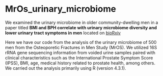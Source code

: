 # MrOs_urinary_microbiome
We examined the urinary microbiome in older community-dwelling men in a paper titled **BMI and BPH correlate with urinary microbiome diversity and lower urinary tract symptoms in men** located on [bioRxiv](https://www.biorxiv.org/content/10.1101/2023.12.14.571758v1)

Here we have our code from the analysis of the urinary microbiome of 500 men from the Osteoporetic Fractures in Men Study (MrOS). We utilized 16S rRNA gene sequencing information from voided urine samples paired with clinical characteristics such as the International Prostate Symptom Score (IPSS), BMI, age,  medical history related to prostate health, among others. We carried out the analysis primarily using R (version 4.3.1).
